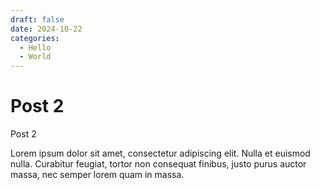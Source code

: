 ```yaml
---
draft: false
date: 2024-10-22
categories:
  - Hello
  - World
---
```


# Post 2

Post 2

Lorem ipsum dolor sit amet, consectetur adipiscing elit. Nulla et euismod
nulla. Curabitur feugiat, tortor non consequat finibus, justo purus auctor
massa, nec semper lorem quam in massa.

<!-- more -->